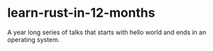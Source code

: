# learn-rust-in-12-months
A year long series of talks that starts with hello world and ends in an operating system.
